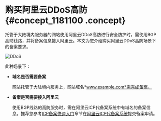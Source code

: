 # 购买阿里云DDoS高防 {#concept_1181100 .concept}

托管于大陆境内服务器的网站使用阿里云DDoS高防进行安全防护时，需使用BGP高防线路，并将备案信息接入阿里云。本文为您介绍购买阿里云DDoS高防场景下的备案要求。

![DDoS](http://static-aliyun-doc.oss-cn-hangzhou.aliyuncs.com/assets/img/947829/156386561651479_zh-CN.png)

此种场景下：

-   **域名是否需要备案** 

    网站托管于大陆境内服务上，网站域名*www.example.com*需完成备案。

-   **备案是否需要接入阿里云** 

    使用BGP线路的高防服务时，需在阿里云ICP代备案系统中有域名的备案信息。推荐您参考[ICP备案快速入门](../../../../intl.zh-CN/ICP备案快速入门/ICP备案快速入门.md#)章节在[阿里云ICP代备案系统](https://beian.aliyun.com/order/selfBaIndex.htm)提交备案申请。


